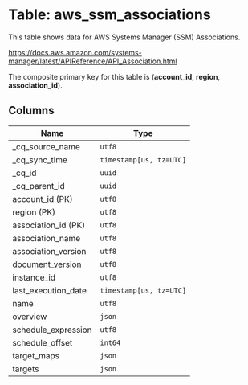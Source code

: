 # Table: aws_ssm_associations

This table shows data for AWS Systems Manager (SSM) Associations.

https://docs.aws.amazon.com/systems-manager/latest/APIReference/API_Association.html

The composite primary key for this table is (**account_id**, **region**, **association_id**).

## Columns

| Name          | Type          |
| ------------- | ------------- |
|_cq_source_name|`utf8`|
|_cq_sync_time|`timestamp[us, tz=UTC]`|
|_cq_id|`uuid`|
|_cq_parent_id|`uuid`|
|account_id (PK)|`utf8`|
|region (PK)|`utf8`|
|association_id (PK)|`utf8`|
|association_name|`utf8`|
|association_version|`utf8`|
|document_version|`utf8`|
|instance_id|`utf8`|
|last_execution_date|`timestamp[us, tz=UTC]`|
|name|`utf8`|
|overview|`json`|
|schedule_expression|`utf8`|
|schedule_offset|`int64`|
|target_maps|`json`|
|targets|`json`|